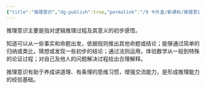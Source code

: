 ```yaml
---
{"title":"推理意识","dg-publish":true,"permalink":"/9 卡片盒/新课标/推理意识/","dgPassFrontmatter":true,"noteIcon":""}
---
```



推理意识主要是指对逻辑推理过程及其意义的初步感悟。

知道可以从一些事实和命题出发，依据规则推出其他命题或结论；能够通过简单的归纳或类比，猜想或发现一些初步的结论；通过法则运用，体验数学从一般到特殊的论证过程；对自己及他人的问题解决过程给出合理解释。

推理意识有助于养成讲道理、有条理的思维习惯，增强交流能力，是形成推理能力的经验基础。